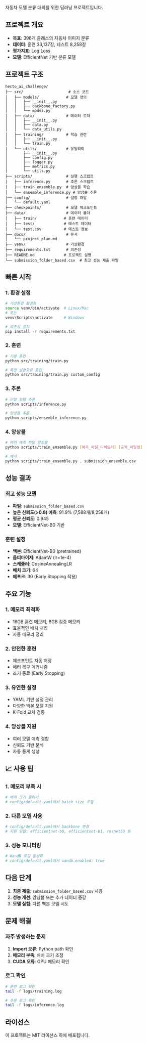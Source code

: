 자동차 모델 분류 대회를 위한 딥러닝 프로젝트입니다.

## 프로젝트 개요

- **목표**: 396개 클래스의 자동차 이미지 분류
- **데이터**: 훈련 33,137장, 테스트 8,258장
- **평가지표**: Log Loss
- **모델**: EfficientNet 기반 분류 모델

## 프로젝트 구조

```
hecto_ai_challenge/
├── src/                    # 소스 코드
│   ├── models/            # 모델 정의
│   │   ├── __init__.py
│   │   ├── backbone_factory.py
│   │   └── model.py
│   ├── data/              # 데이터 로더
│   │   ├── __init__.py
│   │   ├── data.py
│   │   └── data_utils.py
│   ├── training/          # 학습 관련
│   │   ├── __init__.py
│   │   └── train.py
│   └── utils/             # 유틸리티
│       ├── __init__.py
│       ├── config.py
│       ├── logger.py
│       ├── metrics.py
│       └── utils.py
├── scripts/               # 실행 스크립트
│   ├── inference.py       # 추론 스크립트
│   ├── train_ensemble.py  # 앙상블 학습
│   └── ensemble_inference.py # 앙상블 추론
├── config/                # 설정 파일
│   └── default.yaml
├── checkpoints/           # 모델 체크포인트
├── data/                  # 데이터 폴더
│   ├── train/            # 훈련 데이터
│   ├── test/             # 테스트 데이터
│   └── test.csv          # 테스트 정보
├── docs/                  # 문서
│   └── project_plan.md
├── venv/                  # 가상환경
├── requirements.txt       # 의존성
├── README.md             # 프로젝트 설명
└── submission_folder_based.csv  # 최고 성능 제출 파일
```

## 빠른 시작

### 1. 환경 설정

```bash
# 가상환경 활성화
source venv/bin/activate  # Linux/Mac
# 또는
venv\Scripts\activate     # Windows

# 의존성 설치
pip install -r requirements.txt
```

### 2. 훈련

```bash
# 기본 훈련
python src/training/train.py

# 특정 설정으로 훈련
python src/training/train.py custom_config
```

### 3. 추론

```bash
# 단일 모델 추론
python scripts/inference.py

# 앙상블 추론
python scripts/ensemble_inference.py
```

### 4. 앙상블

```bash
# 여러 예측 파일 앙상블
python scripts/train_ensemble.py [예측_파일_디렉토리] [출력_파일명]

# 예시
python scripts/train_ensemble.py . submission_ensemble.csv
```

## 성능 결과

### 최고 성능 모델
- **파일**: `submission_folder_based.csv`
- **높은 신뢰도(>0.8) 예측**: 91.9% (7,588개/8,258개)
- **평균 신뢰도**: 0.945
- **모델**: EfficientNet-B0 기반

### 훈련 설정
- **백본**: EfficientNet-B0 (pretrained)
- **옵티마이저**: AdamW (lr=1e-4)
- **스케줄러**: CosineAnnealingLR
- **배치 크기**: 64
- **에포크**: 30 (Early Stopping 적용)

## 주요 기능

### 1. 메모리 최적화
- 16GB 훈련 메모리, 8GB 검증 메모리
- 효율적인 배치 처리
- 자동 메모리 정리

### 2. 안전한 훈련
- 체크포인트 자동 저장
- 에러 복구 메커니즘
- 조기 종료 (Early Stopping)

### 3. 유연한 설정
- YAML 기반 설정 관리
- 다양한 백본 모델 지원
- K-Fold 교차 검증

### 4. 앙상블 지원
- 여러 모델 예측 결합
- 신뢰도 기반 분석
- 자동 통계 생성

## 📈 사용 팁

### 1. 메모리 부족 시
```bash
# 배치 크기 줄이기
# config/default.yaml에서 batch_size 조정
```

### 2. 다른 모델 사용
```bash
# config/default.yaml에서 backbone 변경
# 지원 모델: efficientnet-b0, efficientnet-b1, resnet50 등
```

### 3. 성능 모니터링
```bash
# WandB 로깅 활성화
# config/default.yaml에서 wandb.enabled: true
```

## 다음 단계

1. **최종 제출**: `submission_folder_based.csv` 사용
2. **성능 개선**: 앙상블 또는 추가 데이터 증강
3. **모델 실험**: 다른 백본 모델 시도

## 문제 해결

### 자주 발생하는 문제

1. **Import 오류**: Python path 확인
2. **메모리 부족**: 배치 크기 조정
3. **CUDA 오류**: GPU 메모리 확인

### 로그 확인
```bash
# 훈련 로그 확인
tail -f logs/training.log

# 추론 로그 확인  
tail -f logs/inference.log
```

## 라이선스

이 프로젝트는 MIT 라이선스 하에 배포됩니다. 
